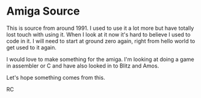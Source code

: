 # Amiga Source


This is source from around 1991. I used to use it a lot more but have totally lost touch with using it. When I look at it now it's hard to believe I used to code in it. I will need to start at ground zero again, right from hello world to get used to it again. 

I would love to make something for the amiga. I'm looking at doing a game in assembler or C and have also looked in to Blitz and Amos.

Let's hope something comes from this.

RC
